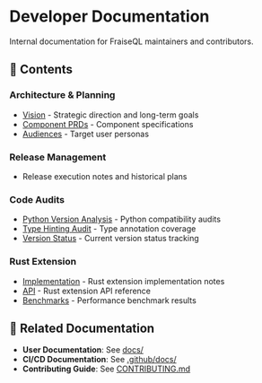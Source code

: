 # Developer Documentation

Internal documentation for FraiseQL maintainers and contributors.

## 📁 Contents

### Architecture & Planning
- [Vision](architecture/vision.md) - Strategic direction and long-term goals
- [Component PRDs](architecture/component-prds.md) - Component specifications
- [Audiences](architecture/audiences.md) - Target user personas

### Release Management

- Release execution notes and historical plans

### Code Audits
- [Python Version Analysis](audits/python-version-analysis.md) - Python compatibility audits
- [Type Hinting Audit](audits/type-hinting-audit.md) - Type annotation coverage
- [Version Status](audits/version-status.md) - Current version status tracking

### Rust Extension
- [Implementation](rust/implementation.md) - Rust extension implementation notes
- [API](rust/api.md) - Rust extension API reference
- [Benchmarks](rust/benchmarks/) - Performance benchmark results

## 🔗 Related Documentation

- **User Documentation**: See [docs/](../docs/)
- **CI/CD Documentation**: See [.github/docs/](../.github/docs/)
- **Contributing Guide**: See [CONTRIBUTING.md](../CONTRIBUTING.md)
